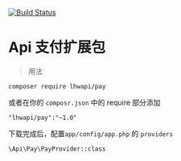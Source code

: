 [![Build Status](https://travis-ci.org/goodawei/laravel-packages.svg?branch=master)](https://travis-ci.org/goodawei/laravel-packages)
# Api 支付扩展包

> 用法

`composer require lhwapi/pay`

或者在你的  `composr.json` 中的 require 部分添加

`"lhwapi/pay":"~1.0"`

下载完成后，配置`app/config/app.php` 的 `providers`

`\Api\Pay\PayProvider::class`
